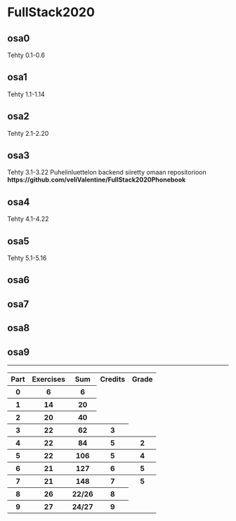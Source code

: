 # FullStack2020

<h2>osa0</h2>
    Tehty 0.1-0.6
<h2>osa1</h2>
    Tehty 1.1-1.14
<h2>osa2</h2>
    Tehty 2.1-2.20
<h2>osa3</h2>
    Tehty 3.1-3.22
    Puhelinluettelon backend siiretty omaan repositorioon 
    <b>https://github.com/veliValentine/FullStack2020Phonebook</b>
<h2>osa4</h2>
  Tehty 4.1-4.22
<h2>osa5</h2>
  Tehty 5.1-5.16
<h2>osa6</h2>
<h2>osa7</h2>
<h2>osa8</h2>
<h2>osa9</h2>
<hr />
<table>
  <tr>
    <th>Part</th>
    <th>Exercises</th>
    <th>Sum</th>
    <th>Credits</th>
    <th>Grade</th>
  </tr>
  <tr>
    <th>0</th>
    <th>6</th>
    <th>6</th>
  </tr>
  <tr>
    <th>1</th>
    <th>14</th>
    <th>20</th>
  </tr>
  <tr>
    <th>2</th>
    <th>20</th>
    <th>40</th>
  </tr>
  <tr>
    <th>3</th>
    <th>22</th>
    <th>62</th>
    <th>3</th>
  </tr>
  <tr>
    <th>4</th>
    <th>22</th>
    <th>84</th>
    <th>5</th>
    <th>2</th>
  </tr>
  <tr>
    <th>5</th>
    <th>22</th>
    <th>106</th>
    <th>5</th>
    <th>4</th>
  </tr>
  <tr>
    <th>6</th>
    <th>21</th>
    <th>127</th>
    <th>6</th>
    <th>5</th>
  </tr>
  <tr>
    <th>7</th>
    <th>21</th>
    <th>148</th>
    <th>7</th>
    <th>5</th>
  </tr>
  <tr>
    <th>8</th>
    <th>26</th>
    <th>22/26</th>
    <th>8</th>
  </tr>
  <tr>
    <th>9</th>
    <th>27</th>
    <th>24/27</th>
    <th>9</th>
  </tr>
</table>